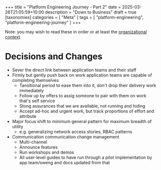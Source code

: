 +++
title = "Platform Engineering Journey - Part 2"
date = 2025-03-26T21:05:59+10:00
description = "Down to Business"
draft = true
[taxonomies]
categories = [ "Meta" ]
tags = [ "platform-engineering", "platform-engineering-journey" ]
+++

Note: you may wish to read these in order or at least the [organizational context](./platform-engineering-journey-part-0.md)

# Decisions and Changes

- Sever the direct link between application teams and their staff
- Firmly but gently push back on work application teams are capable of completing themselves
  - Tansitional period to ease them into it, don't drop their delivery work immediately
  - Follow up by offers to assig someone to pair with them on work that's self service
  - Stong assurances that we are available, not running and hiding
  - Accept ad-hoc and urgent work, but track proportions of effort and attribute
- Major focus shift to minimum general pattern for maximum breadth of utility
  - e.g. generalizing network access stories, RBAC patterns
- Communication communication change management
  - Multi-channel
  - Announce features
  - Run workshops and demos
  - All user-level guides to have run through a pilot implementation by app team/sweng and docs updated from that
